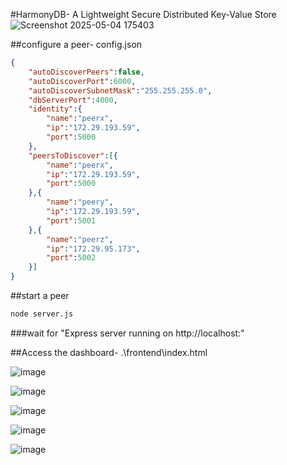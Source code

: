 #HarmonyDB- A Lightweight Secure Distributed Key-Value Store
![Screenshot 2025-05-04 175403](https://github.com/user-attachments/assets/986cdf5d-1a0b-43bc-919d-4d19243c862c)

##configure a peer- config.json

```json
{
    "autoDiscoverPeers":false,
    "autoDiscoverPort":6000,
    "autoDiscoverSubnetMask":"255.255.255.0",
    "dbServerPort":4000,
    "identity":{
        "name":"peerx",
        "ip":"172.29.193.59",
        "port":5000
    },
    "peersToDiscover":[{
        "name":"peerx",
        "ip":"172.29.193.59",
        "port":5000
    },{
        "name":"peery",
        "ip":"172.29.193.59",
        "port":5001
    },{
        "name":"peerz",
        "ip":"172.29.95.173",
        "port":5002
    }]
}
```
##start a peer

```bash
node server.js
```
###wait for "Express server running on http://localhost:<PORT>"

##Access the dashboard- .\frontend\index.html

![image](https://github.com/user-attachments/assets/4efef37a-81de-46e6-bcbe-7aef8594605f)

![image](https://github.com/user-attachments/assets/61166b5b-ced4-4ca6-8e74-05a59f47a6d0)

![image](https://github.com/user-attachments/assets/6f08c862-6cd7-493a-bb9a-db64dc32b3c2)

![image](https://github.com/user-attachments/assets/ebfb5a00-e17f-40d2-a12e-00007d317492)

![image](https://github.com/user-attachments/assets/1289675b-2a1e-4a97-bd07-b45867ef6ab1)

